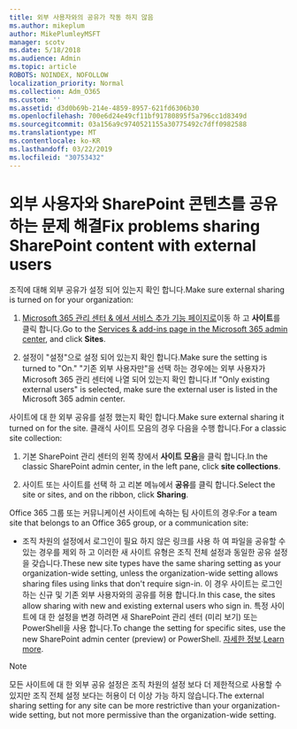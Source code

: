 ```yaml
---
title: 외부 사용자와의 공유가 작동 하지 않음
ms.author: mikeplum
author: MikePlumleyMSFT
manager: scotv
ms.date: 5/18/2018
ms.audience: Admin
ms.topic: article
ROBOTS: NOINDEX, NOFOLLOW
localization_priority: Normal
ms.collection: Adm_O365
ms.custom: ''
ms.assetid: d3d0b69b-214e-4859-8957-621fd6306b30
ms.openlocfilehash: 700e6d24e49cf11bf91780895f5a796cc1d8349d
ms.sourcegitcommit: 03a156a9c9740521155a30775492c7dff0982588
ms.translationtype: MT
ms.contentlocale: ko-KR
ms.lasthandoff: 03/22/2019
ms.locfileid: "30753432"
---
```

# <a name="fix-problems-sharing-sharepoint-content-with-external-users"></a><span data-ttu-id="1da9a-102">외부 사용자와 SharePoint 콘텐츠를 공유 하는 문제 해결</span><span class="sxs-lookup"><span data-stu-id="1da9a-102">Fix problems sharing SharePoint content with external users</span></span>

<span data-ttu-id="1da9a-103">조직에 대해 외부 공유가 설정 되어 있는지 확인 합니다.</span><span class="sxs-lookup"><span data-stu-id="1da9a-103">Make sure external sharing is turned on for your organization:</span></span>
  
1. <span data-ttu-id="1da9a-104">[Microsoft 365 관리 센터 &amp; 에서 서비스 추가 기능 페이지로](https://portal.office.com/adminportal/home#/Settings/ServicesAndAddIns)이동 하 고 **사이트**를 클릭 합니다.</span><span class="sxs-lookup"><span data-stu-id="1da9a-104">Go to the [Services &amp; add-ins page in the Microsoft 365 admin center](https://portal.office.com/adminportal/home#/Settings/ServicesAndAddIns), and click **Sites**.</span></span>
    
2. <span data-ttu-id="1da9a-105">설정이 "설정"으로 설정 되어 있는지 확인 합니다.</span><span class="sxs-lookup"><span data-stu-id="1da9a-105">Make sure the setting is turned to "On."</span></span> <span data-ttu-id="1da9a-106">"기존 외부 사용자만"을 선택 하는 경우에는 외부 사용자가 Microsoft 365 관리 센터에 나열 되어 있는지 확인 합니다.</span><span class="sxs-lookup"><span data-stu-id="1da9a-106">If "Only existing external users" is selected, make sure the external user is listed in the Microsoft 365 admin center.</span></span>
    
<span data-ttu-id="1da9a-107">사이트에 대 한 외부 공유를 설정 했는지 확인 합니다.</span><span class="sxs-lookup"><span data-stu-id="1da9a-107">Make sure external sharing it turned on for the site.</span></span> <span data-ttu-id="1da9a-108">클래식 사이트 모음의 경우 다음을 수행 합니다.</span><span class="sxs-lookup"><span data-stu-id="1da9a-108">For a classic site collection:</span></span>
  
1. <span data-ttu-id="1da9a-109">기본 SharePoint 관리 센터의 왼쪽 창에서 **사이트 모음**을 클릭 합니다.</span><span class="sxs-lookup"><span data-stu-id="1da9a-109">In the classic SharePoint admin center, in the left pane, click **site collections**.</span></span>
    
2. <span data-ttu-id="1da9a-110">사이트 또는 사이트를 선택 하 고 리본 메뉴에서 **공유**를 클릭 합니다.</span><span class="sxs-lookup"><span data-stu-id="1da9a-110">Select the site or sites, and on the ribbon, click **Sharing**.</span></span>
    
<span data-ttu-id="1da9a-111">Office 365 그룹 또는 커뮤니케이션 사이트에 속하는 팀 사이트의 경우:</span><span class="sxs-lookup"><span data-stu-id="1da9a-111">For a team site that belongs to an Office 365 group, or a communication site:</span></span>
  
- <span data-ttu-id="1da9a-112">조직 차원의 설정에서 로그인이 필요 하지 않은 링크를 사용 하 여 파일을 공유할 수 있는 경우를 제외 하 고 이러한 새 사이트 유형은 조직 전체 설정과 동일한 공유 설정을 갖습니다.</span><span class="sxs-lookup"><span data-stu-id="1da9a-112">These new site types have the same sharing setting as your organization-wide setting, unless the organization-wide setting allows sharing files using links that don't require sign-in.</span></span> <span data-ttu-id="1da9a-113">이 경우 사이트는 로그인 하는 신규 및 기존 외부 사용자와의 공유를 허용 합니다.</span><span class="sxs-lookup"><span data-stu-id="1da9a-113">In this case, the sites allow sharing with new and existing external users who sign in.</span></span> <span data-ttu-id="1da9a-114">특정 사이트에 대 한 설정을 변경 하려면 새 SharePoint 관리 센터 (미리 보기) 또는 PowerShell을 사용 합니다.</span><span class="sxs-lookup"><span data-stu-id="1da9a-114">To change the setting for specific sites, use the new SharePoint admin center (preview) or PowerShell.</span></span> <span data-ttu-id="1da9a-115">[자세한 정보](https://go.microsoft.com/fwlink/?linkid=871863).</span><span class="sxs-lookup"><span data-stu-id="1da9a-115">[Learn more](https://go.microsoft.com/fwlink/?linkid=871863).</span></span>
    
> [!NOTE]
> <span data-ttu-id="1da9a-116">모든 사이트에 대 한 외부 공유 설정은 조직 차원의 설정 보다 더 제한적으로 사용할 수 있지만 조직 전체 설정 보다는 허용이 더 이상 가능 하지 않습니다.</span><span class="sxs-lookup"><span data-stu-id="1da9a-116">The external sharing setting for any site can be more restrictive than your organization-wide setting, but not more permissive than the organization-wide setting.</span></span> 
  

